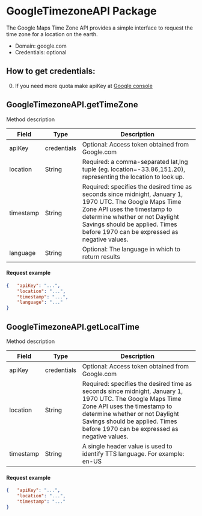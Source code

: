 # GoogleTimezoneAPI Package
The Google Maps Time Zone API provides a simple interface to request the time zone for a location on the earth.
* Domain: google.com
* Credentials: optional

## How to get credentials: 
0. If you need more quota make apiKey at [Google console](https://console.developers.google.com/flows/enableapi?apiid=timezone_backend&reusekey=true&pli=1)
 
## GoogleTimezoneAPI.getTimeZone
Method description

| Field    | Type  | Description
|----------|-------|----------
| apiKey   | credentials| Optional: Access token obtained from Google.com
| location | String| Required: a comma-separated lat,lng tuple (eg. location=-33.86,151.20), representing the location to look up.
| timestamp| String| Required: specifies the desired time as seconds since midnight, January 1, 1970 UTC. The Google Maps Time Zone API uses the timestamp to determine whether or not Daylight Savings should be applied. Times before 1970 can be expressed as negative values.
| language | String| Optional: The language in which to return results

#### Request example
```json
{	"apiKey": "...",
	"location": "...",
	"timestamp": "...",
	"language": "..."
}
```

## GoogleTimezoneAPI.getLocalTime
Method description

| Field    | Type  | Description
|----------|-------|----------
| apiKey   | credentials| Optional: Access token obtained from Google.com
| location | String| Required: specifies the desired time as seconds since midnight, January 1, 1970 UTC. The Google Maps Time Zone API uses the timestamp to determine whether or not Daylight Savings should be applied. Times before 1970 can be expressed as negative values.
| timestamp| String| A single header value is used to identify TTS language. For example: en-US

#### Request example
```json
{	"apiKey": "...",
	"location": "...",
	"timestamp": "..."
}
```

